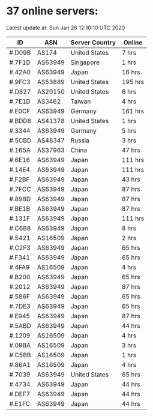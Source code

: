 # 37 online servers:

Latest update at: Sun Jan 26 12:10:10 UTC 2020

| ID | ASN | Server Country | Online |
| -- | --- | -------------- | ------ |
| #.D09B | AS174 | United States | 7 hrs |
| #.7F1D | AS63949 | Singapore | 1 hrs |
| #.42A0 | AS63949 | Japan | 16 hrs |
| #.9FC3 | AS53889 | United States | 195 hrs |
| #.D827 | AS20150 | United States | 6 hrs |
| #.7E1D | AS3462 | Taiwan | 4 hrs |
| #.E0CF | AS63949 | Germany | 161 hrs |
| #.BDD8 | AS41378 | United States | 1 hrs |
| #.3344 | AS63949 | Germany | 5 hrs |
| #.5CBD | AS48347 | Russia | 3 hrs |
| #.165A | AS37963 | China | 47 hrs |
| #.6E16 | AS63949 | Japan | 111 hrs |
| #.14E4 | AS63949 | Japan | 111 hrs |
| #.F2BF | AS63949 | Japan | 43 hrs |
| #.7FCC | AS63949 | Japan | 87 hrs |
| #.898D | AS63949 | Japan | 87 hrs |
| #.BE1B | AS63949 | Japan | 87 hrs |
| #.131F | AS63949 | Japan | 111 hrs |
| #.C6B8 | AS63949 | Japan | 8 hrs |
| #.5421 | AS16509 | Japan | 2 hrs |
| #.C2F3 | AS63949 | Japan | 65 hrs |
| #.F341 | AS63949 | Japan | 65 hrs |
| #.4FA9 | AS16509 | Japan | 4 hrs |
| #.B200 | AS63949 | Japan | 65 hrs |
| #.2012 | AS63949 | Japan | 87 hrs |
| #.586F | AS63949 | Japan | 65 hrs |
| #.7DE3 | AS63949 | Japan | 65 hrs |
| #.E945 | AS63949 | Japan | 87 hrs |
| #.5ABD | AS63949 | Japan | 44 hrs |
| #.1209 | AS16509 | Japan | 4 hrs |
| #.09BA | AS16509 | Japan | 3 hrs |
| #.C5BB | AS16509 | Japan | 1 hrs |
| #.86A1 | AS16509 | Japan | 4 hrs |
| #.7039 | AS63949 | United States | 65 hrs |
| #.4734 | AS63949 | Japan | 44 hrs |
| #.DEF7 | AS63949 | Japan | 44 hrs |
| #.E1FC | AS63949 | Japan | 44 hrs |

